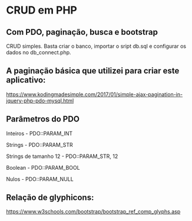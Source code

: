 # CRUD em PHP

## Com PDO, paginação, busca e bootstrap

CRUD simples. Basta criar o banco, importar o sript db.sql e configurar os dados no db_connect.php.


## A paginação básica que utilizei para criar este aplicativo:

https://www.kodingmadesimple.com/2017/01/simple-ajax-pagination-in-jquery-php-pdo-mysql.html

## Parâmetros do PDO

Inteiros - PDO::PARAM_INT

Strings - PDO::PARAM_STR

Strings de tamanho 12 - PDO::PARAM_STR, 12

Boolean - PDO::PARAM_BOOL

Nulos - PDO::PARAM_NULL


## Relação de glyphicons:

https://www.w3schools.com/bootstrap/bootstrap_ref_comp_glyphs.asp
